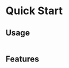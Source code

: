 # Quick Start

## Usage

```{include} stubs/quickstart-stub.md
```


## Features

```{include} stubs/features-stub.md
```
